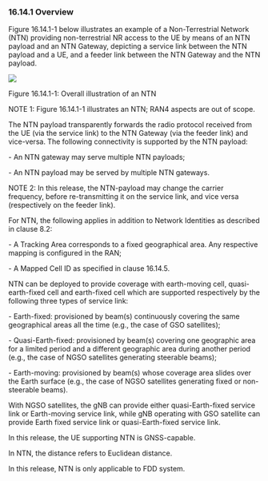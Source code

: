 ### 16.14.1 Overview

Figure 16.14.1-1 below illustrates an example of a Non-Terrestrial
Network (NTN) providing non-terrestrial NR access to the UE by means of
an NTN payload and an NTN Gateway, depicting a service link between the
NTN payload and a UE, and a feeder link between the NTN Gateway and the
NTN payload.

![](media/image97.emf)

Figure 16.14.1-1: Overall illustration of an NTN

NOTE 1: Figure 16.14.1-1 illustrates an NTN; RAN4 aspects are out of
scope.

The NTN payload transparently forwards the radio protocol received from
the UE (via the service link) to the NTN Gateway (via the feeder link)
and vice-versa. The following connectivity is supported by the NTN
payload:

\- An NTN gateway may serve multiple NTN payloads;

\- An NTN payload may be served by multiple NTN gateways.

NOTE 2: In this release, the NTN-payload may change the carrier
frequency, before re-transmitting it on the service link, and vice versa
(respectively on the feeder link).

For NTN, the following applies in addition to Network Identities as
described in clause 8.2:

\- A Tracking Area corresponds to a fixed geographical area. Any
respective mapping is configured in the RAN;

\- A Mapped Cell ID as specified in clause 16.14.5.

NTN can be deployed to provide coverage with earth-moving cell,
quasi-earth-fixed cell and earth-fixed cell which are supported
respectively by the following three types of service link:

\- Earth-fixed: provisioned by beam(s) continuously covering the same
geographical areas all the time (e.g., the case of GSO satellites);

\- Quasi-Earth-fixed: provisioned by beam(s) covering one geographic
area for a limited period and a different geographic area during another
period (e.g., the case of NGSO satellites generating steerable beams);

\- Earth-moving: provisioned by beam(s) whose coverage area slides over
the Earth surface (e.g., the case of NGSO satellites generating fixed or
non-steerable beams).

With NGSO satellites, the gNB can provide either quasi-Earth-fixed
service link or Earth-moving service link, while gNB operating with GSO
satellite can provide Earth fixed service link or quasi-Earth-fixed
service link.

In this release, the UE supporting NTN is GNSS-capable.

In NTN, the distance refers to Euclidean distance.

In this release, NTN is only applicable to FDD system.